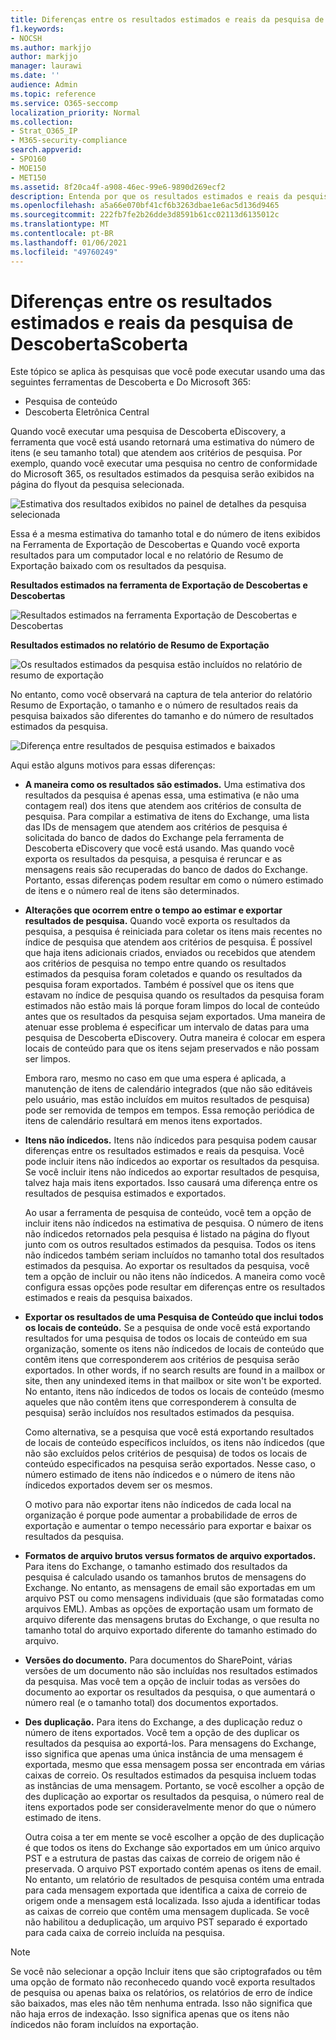 ```yaml
---
title: Diferenças entre os resultados estimados e reais da pesquisa de DescobertaScoberta
f1.keywords:
- NOCSH
ms.author: markjjo
author: markjjo
manager: laurawi
ms.date: ''
audience: Admin
ms.topic: reference
ms.service: O365-seccomp
localization_priority: Normal
ms.collection:
- Strat_O365_IP
- M365-security-compliance
search.appverid:
- SPO160
- MOE150
- MET150
ms.assetid: 8f20ca4f-a908-46ec-99e6-9890d269ecf2
description: Entenda por que os resultados estimados e reais da pesquisa podem variar nas pesquisas que são executados com as ferramentas de Descoberta Online no Office 365.
ms.openlocfilehash: a5a66e070bf41cf6b3263dbae1e6ac5d136d9465
ms.sourcegitcommit: 222fb7fe2b26dde3d8591b61cc02113d6135012c
ms.translationtype: MT
ms.contentlocale: pt-BR
ms.lasthandoff: 01/06/2021
ms.locfileid: "49760249"
---
```

# <a name="differences-between-estimated-and-actual-ediscovery-search-results"></a>Diferenças entre os resultados estimados e reais da pesquisa de DescobertaScoberta

Este tópico se aplica às pesquisas que você pode executar usando uma das seguintes ferramentas de Descoberta e Do Microsoft 365: 

- Pesquisa de conteúdo
- Descoberta Eletrônica Central 
   
Quando você executar uma pesquisa de Descoberta eDiscovery, a ferramenta que você está usando retornará uma estimativa do número de itens (e seu tamanho total) que atendem aos critérios de pesquisa. Por exemplo, quando você executar uma pesquisa no centro de conformidade do Microsoft 365, os resultados estimados da pesquisa serão exibidos na página do flyout da pesquisa selecionada.
  
![Estimativa dos resultados exibidos no painel de detalhes da pesquisa selecionada](../media/74e4ce83-40be-41a9-b60f-5ad447e79fe4.png)
  
Essa é a mesma estimativa do tamanho total e do número de itens exibidos na Ferramenta de Exportação de Descobertas e Quando você exporta resultados para um computador local e no relatório de Resumo de Exportação baixado com os resultados da pesquisa.
  
**Resultados estimados na ferramenta de Exportação de Descobertas e Descobertas**

![Resultados estimados na ferramenta Exportação de Descobertas e Descobertas](../media/d34312a5-0ee6-49aa-9460-7ea0015a6e66.png)
  
**Resultados estimados no relatório de Resumo de Exportação**

![Os resultados estimados da pesquisa estão incluídos no relatório de resumo de exportação](../media/44b579da-86c2-4f33-81b5-84d604003eda.png)
  
No entanto, como você observará na captura de tela anterior do relatório Resumo de Exportação, o tamanho e o número de resultados reais da pesquisa baixados são diferentes do tamanho e do número de resultados estimados da pesquisa.
  
![Diferença entre resultados de pesquisa estimados e baixados](../media/84aef318-230f-430d-9d9e-02f21342d364.png)
  
Aqui estão alguns motivos para essas diferenças:
  
- **A maneira como os resultados são estimados.** Uma estimativa dos resultados da pesquisa é apenas essa, uma estimativa (e não uma contagem real) dos itens que atendem aos critérios de consulta de pesquisa. Para compilar a estimativa de itens do Exchange, uma lista das IDs de mensagem que atendem aos critérios de pesquisa é solicitada do banco de dados do Exchange pela ferramenta de Descoberta eDiscovery que você está usando. Mas quando você exporta os resultados da pesquisa, a pesquisa é reruncar e as mensagens reais são recuperadas do banco de dados do Exchange. Portanto, essas diferenças podem resultar em como o número estimado de itens e o número real de itens são determinados.

- **Alterações que ocorrem entre o tempo ao estimar e exportar resultados de pesquisa.** Quando você exporta os resultados da pesquisa, a pesquisa é reiniciada para coletar os itens mais recentes no índice de pesquisa que atendem aos critérios de pesquisa. É possível que haja itens adicionais criados, enviados ou recebidos que atendem aos critérios de pesquisa no tempo entre quando os resultados estimados da pesquisa foram coletados e quando os resultados da pesquisa foram exportados. Também é possível que os itens que estavam no índice de pesquisa quando os resultados da pesquisa foram estimados não estão mais lá porque foram limpos do local de conteúdo antes que os resultados da pesquisa sejam exportados. Uma maneira de atenuar esse problema é especificar um intervalo de datas para uma pesquisa de Descoberta eDiscovery. Outra maneira é colocar em espera locais de conteúdo para que os itens sejam preservados e não possam ser limpos. 

   Embora raro, mesmo no caso em que uma espera é aplicada, a manutenção de itens de calendário integrados (que não são editáveis pelo usuário, mas estão incluídos em muitos resultados de pesquisa) pode ser removida de tempos em tempos. Essa remoção periódica de itens de calendário resultará em menos itens exportados.

- **Itens não índicedos.** Itens não índicedos para pesquisa podem causar diferenças entre os resultados estimados e reais da pesquisa. Você pode incluir itens não índicedos ao exportar os resultados da pesquisa. Se você incluir itens não índicedos ao exportar resultados de pesquisa, talvez haja mais itens exportados. Isso causará uma diferença entre os resultados de pesquisa estimados e exportados.

    Ao usar a ferramenta de pesquisa de conteúdo, você tem a opção de incluir itens não índicedos na estimativa de pesquisa. O número de itens não índicedos retornados pela pesquisa é listado na página do flyout junto com os outros resultados estimados da pesquisa. Todos os itens não índicedos também seriam incluídos no tamanho total dos resultados estimados da pesquisa. Ao exportar os resultados da pesquisa, você tem a opção de incluir ou não itens não índicedos. A maneira como você configura essas opções pode resultar em diferenças entre os resultados estimados e reais da pesquisa baixados.

- **Exportar os resultados de uma Pesquisa de Conteúdo que inclui todos os locais de conteúdo.** Se a pesquisa de onde você está exportando resultados for uma pesquisa de todos os locais de conteúdo em sua organização, somente os itens não índicedos de locais de conteúdo que contêm itens que corresponderem aos critérios de pesquisa serão exportados. In other words, if no search results are found in a mailbox or site, then any unindexed items in that mailbox or site won't be exported. No entanto, itens não índicedos de todos os locais de conteúdo (mesmo aqueles que não contêm itens que corresponderem à consulta de pesquisa) serão incluídos nos resultados estimados da pesquisa.

    Como alternativa, se a pesquisa que você está exportando resultados de locais de conteúdo específicos incluídos, os itens não índicedos (que não são excluídos pelos critérios de pesquisa) de todos os locais de conteúdo especificados na pesquisa serão exportados. Nesse caso, o número estimado de itens não índicedos e o número de itens não índicedos exportados devem ser os mesmos.

    O motivo para não exportar itens não índicedos de cada local na organização é porque pode aumentar a probabilidade de erros de exportação e aumentar o tempo necessário para exportar e baixar os resultados da pesquisa.

- **Formatos de arquivo brutos versus formatos de arquivo exportados.** Para itens do Exchange, o tamanho estimado dos resultados da pesquisa é calculado usando os tamanhos brutos de mensagens do Exchange. No entanto, as mensagens de email são exportadas em um arquivo PST ou como mensagens individuais (que são formatadas como arquivos EML). Ambas as opções de exportação usam um formato de arquivo diferente das mensagens brutas do Exchange, o que resulta no tamanho total do arquivo exportado diferente do tamanho estimado do arquivo.

- **Versões do documento.** Para documentos do SharePoint, várias versões de um documento não são incluídas nos resultados estimados da pesquisa. Mas você tem a opção de incluir todas as versões do documento ao exportar os resultados da pesquisa, o que aumentará o número real (e o tamanho total) dos documentos exportados. 

- **Des duplicação.** Para itens do Exchange, a des duplicação reduz o número de itens exportados. Você tem a opção de des duplicar os resultados da pesquisa ao exportá-los. Para mensagens do Exchange, isso significa que apenas uma única instância de uma mensagem é exportada, mesmo que essa mensagem possa ser encontrada em várias caixas de correio. Os resultados estimados da pesquisa incluem todas as instâncias de uma mensagem. Portanto, se você escolher a opção de des duplicação ao exportar os resultados da pesquisa, o número real de itens exportados pode ser consideravelmente menor do que o número estimado de itens.

    Outra coisa a ter em mente se você escolher a opção de des duplicação é que todos os itens do Exchange são exportados em um único arquivo PST e a estrutura de pastas das caixas de correio de origem não é preservada. O arquivo PST exportado contém apenas os itens de email. No entanto, um relatório de resultados de pesquisa contém uma entrada para cada mensagem exportada que identifica a caixa de correio de origem onde a mensagem está localizada. Isso ajuda a identificar todas as caixas de correio que contêm uma mensagem duplicada. Se você não habilitou a deduplicação, um arquivo PST separado é exportado para cada caixa de correio incluída na pesquisa. 
 
> [!NOTE]
> Se você não selecionar  a opção Incluir itens que são criptografados ou têm uma opção de formato não reconhecedo quando você exporta resultados de pesquisa ou apenas baixa os relatórios, os relatórios de erro de índice são baixados, mas eles não têm nenhuma entrada. Isso não significa que não haja erros de indexação. Isso significa apenas que os itens não índicedos não foram incluídos na exportação. 
